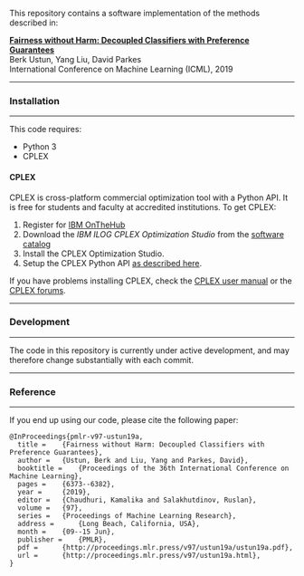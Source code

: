 This repository contains a software implementation of the methods described in:

[**Fairness without Harm: Decoupled Classifiers with Preference Guarantees**](http://proceedings.mlr.press/v97/ustun19a.html)    
Berk Ustun, Yang Liu, David Parkes   
International Conference on Machine Learning (ICML), 2019

---

### Installation

---

This code requires:

- Python 3
- CPLEX


#### CPLEX

CPLEX is cross-platform commercial optimization tool with a Python API. It is free for students and faculty at accredited institutions. To get CPLEX:

1. Register for [IBM OnTheHub](https://ibm.onthehub.com/WebStore/Account/VerifyEmailDomain.aspx)
2. Download the *IBM ILOG CPLEX Optimization Studio* from the [software catalog](https://ibm.onthehub.com/WebStore/ProductSearchOfferingList.aspx?srch=CPLEX)
3. Install the CPLEX Optimization Studio.
4. Setup the CPLEX Python API [as described here](https://www.ibm.com/support/knowledgecenter/SSSA5P_12.8.0/ilog.odms.cplex.help/CPLEX/GettingStarted/topics/set_up/Python_setup.html).

If you have problems installing CPLEX, check the [CPLEX user manual](http://www-01.ibm.com/support/knowledgecenter/SSSA5P/welcome) or the [CPLEX forums](https://www.ibm.com/developerworks/community/forums/html/forum?id=11111111-0000-0000-0000-000000002059). 
 
   
---

### Development

---

The code in this repository is currently under active development, and may therefore change substantially with each commit.   

   
---
### Reference

---


If you end up using our code, please cite the following paper: 


```
@InProceedings{pmlr-v97-ustun19a,
  title = 	 {Fairness without Harm: Decoupled Classifiers with Preference Guarantees},
  author = 	 {Ustun, Berk and Liu, Yang and Parkes, David},
  booktitle = 	 {Proceedings of the 36th International Conference on Machine Learning},
  pages = 	 {6373--6382},
  year = 	 {2019},
  editor = 	 {Chaudhuri, Kamalika and Salakhutdinov, Ruslan},
  volume = 	 {97},
  series = 	 {Proceedings of Machine Learning Research},
  address = 	 {Long Beach, California, USA},
  month = 	 {09--15 Jun},
  publisher = 	 {PMLR},
  pdf = 	 {http://proceedings.mlr.press/v97/ustun19a/ustun19a.pdf},
  url = 	 {http://proceedings.mlr.press/v97/ustun19a.html},
}
```
